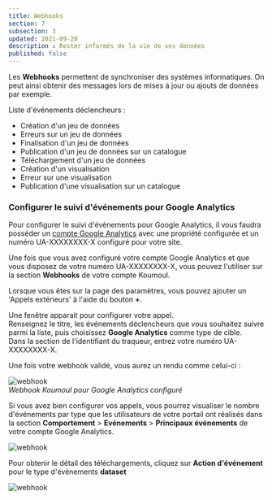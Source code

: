 ```yaml
---
title: Webhooks
section: 7
subsection: 3
updated: 2021-09-20
description : Rester informés de la vie de ses données
published: false
---
```


Les **Webhooks** permettent de synchroniser des systèmes informatiques. On peut ainsi obtenir des messages lors de mises à jour ou ajouts de données par exemple.

Liste d'événements déclencheurs :

* Création d'un jeu de données
* Erreurs sur un jeu de données
* Finalisation d'un jeu de données
* Publication d'un jeu de données sur un catalogue
* Téléchargement d'un jeu de données
* Création d'un visualisation
* Erreur sur une visualisation
* Publication d'une visualisation sur un catalogue

### Configurer le suivi d'événements pour Google Analytics

Pour configurer le suivi d'événements pour Google Analytics, il vous faudra posséder un [compte Google Analytics](https://support.google.com/analytics/answer/1008015?hl=fr) avec une propriété configurée et un numéro UA-XXXXXXXX-X configuré pour votre site.

Une fois que vous avez configuré votre compte Google Analytics et que vous disposez de votre numéro UA-XXXXXXXX-X, vous pouvez l'utiliser sur la section **Webhooks** de votre compte Koumoul.

Lorsque vous êtes sur la page des paramètres, vous pouvez ajouter un 'Appels extérieurs' à l'aide du bouton **+**.

Une fenêtre apparait pour configurer votre appel.  
Renseignez le titre, les événements déclencheurs que vous souhaitez suivre parmi la liste, puis choisissez **Google Analytics** comme type de cible.  
Dans la section de l'identifiant du traqueur, entrez votre numéro UA-XXXXXXXX-X.

Une fois votre webhook validé, vous aurez un rendu comme celui-ci :

![webhook](./images/user-guide/web-2-identifiant.jpg)  
*Webhook Koumoul pour Google Analytics configuré*

Si vous avez bien configurer vos appels, vous pourrez visualiser le nombre d'événements par type que les utilisateurs de votre portail ont réalisés dans la section **Comportement** > **Evénements** > **Principaux événements** de votre compte Google Analytics.

![webhook](./images/user-guide/web-3-events.jpg)

Pour obtenir le détail des téléchargements, cliquez sur **Action d'événement** pour le type d'événements **dataset**

![webhook](./images/user-guide/web-4-liste-events.jpg)
